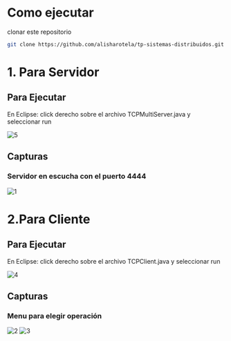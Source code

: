 # Como ejecutar
clonar este repositorio
```sh
git clone https://github.com/alisharotela/tp-sistemas-distribuidos.git
```
# 1. Para Servidor 
## Para Ejecutar 
En Eclipse: click derecho sobre el archivo TCPMultiServer.java y seleccionar run

![5](https://user-images.githubusercontent.com/110002875/193476798-8f08cf4e-42e2-4039-acc5-f7a8bd31c096.jpeg)

## Capturas
### Servidor en escucha con el puerto 4444

![1](https://user-images.githubusercontent.com/110002875/193476820-6dfc2a14-22ba-495e-a361-3afb48d1487e.jpeg)

# 2.Para Cliente 
## Para Ejecutar 
En Eclipse: click derecho sobre el archivo TCPClient.java y seleccionar run

![4](https://user-images.githubusercontent.com/110002875/193476756-c626c100-12a2-4ba3-9179-6853e639cd52.jpeg)

## Capturas
### Menu para elegir operación

![2](https://user-images.githubusercontent.com/110002875/193476660-8f6abdab-5846-411b-86b9-1e0455f3c835.jpeg)
![3](https://user-images.githubusercontent.com/110002875/193476686-5d233b16-9caa-4e7c-8649-20b0fe578838.jpeg)
